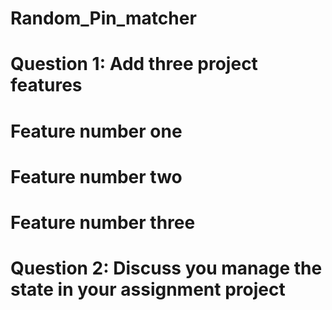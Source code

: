 # Random_Pin_matcher

# Question 1: Add three project features
  # Feature number one
  # Feature number two
  # Feature number three

# Question 2: Discuss you manage the state in your assignment project
